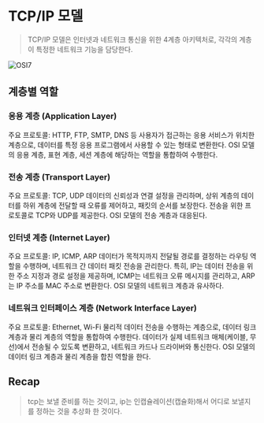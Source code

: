 # TCP/IP 모델
> TCP/IP 모델은 인터넷과 네트워크 통신을 위한 4계층 아키텍처로, 각각의 계층이 특정한 네트워크 기능을 담당한다.

![OSI7](images/OSI7_2.jfif)

## 계층별 역할
### 응용 계층 (Application Layer)

주요 프로토콜: HTTP, FTP, SMTP, DNS 등
사용자가 접근하는 응용 서비스가 위치한 계층으로, 데이터를 특정 응용 프로그램에서 사용할 수 있는 형태로 변환한다. OSI 모델의 응용 계층, 표현 계층, 세션 계층에 해당하는 역할을 통합하여 수행한다.

### 전송 계층 (Transport Layer)

주요 프로토콜: TCP, UDP
데이터의 신뢰성과 연결 설정을 관리하며, 상위 계층의 데이터를 하위 계층에 전달할 때 오류를 제어하고, 패킷의 순서를 보장한다. 전송을 위한 프로토콜로 TCP와 UDP를 제공한다.
OSI 모델의 전송 계층과 대응된다.

### 인터넷 계층 (Internet Layer)

주요 프로토콜: IP, ICMP, ARP
데이터가 목적지까지 전달될 경로를 결정하는 라우팅 역할을 수행하며, 네트워크 간 데이터 패킷 전송을 관리한다. 특히, IP는 데이터 전송을 위한 주소 지정과 경로 설정을 제공하며, ICMP는 네트워크 오류 메시지를 관리하고, ARP는 IP 주소를 MAC 주소로 변환한다.
OSI 모델의 네트워크 계층과 유사하다.

### 네트워크 인터페이스 계층 (Network Interface Layer)

주요 프로토콜: Ethernet, Wi-Fi
물리적 데이터 전송을 수행하는 계층으로, 데이터 링크 계층과 물리 계층의 역할을 통합하여 수행한다. 데이터가 실제 네트워크 매체(케이블, 무선)에서 전송될 수 있도록 변환하고, 네트워크 카드나 드라이버와 통신한다.
OSI 모델의 데이터 링크 계층과 물리 계층을 합친 역할을 한다.


## Recap 
> tcp는 보낼 준비를 하는 것이고, ip는 인캡슐레이션(캡슐화)해서 어디로 보낼지를 정하는 것을 추상화 한 것이다.
